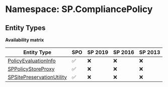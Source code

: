 # Namespace: SP.CompliancePolicy

## Entity Types

**Availability matrix**

Entity Type | SPO | SP 2019 | SP 2016 | SP 2013
----------|-----|---------|---------|--------
[PolicyEvaluationInfo](./EntityTypes/PolicyEvaluationInfo.md) | ✅ | ❌ | ❌ | ❌
[SPPolicyStoreProxy](./EntityTypes/SPPolicyStoreProxy.md) | ✅ | ❌ | ❌ | ❌
[SPSitePreservationUtility](./EntityTypes/SPSitePreservationUtility.md) | ✅ | ❌ | ❌ | ❌
